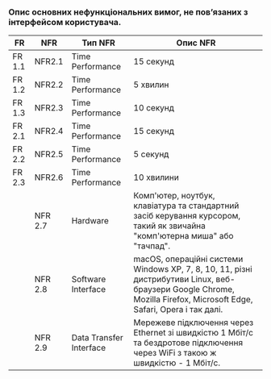 ### Опис основних нефункціональних вимог, не пов’язаних з інтерфейсом користувача.

| FR    | NFR   | Тип NFR                  | Опис NFR                                                                          |
|-------|-------|-------------------------|-----------------------------------------------------------------------------------|
| FR 1.1 | NFR2.1| Time Performance         | 15  секунд                                                                         |
| FR 1.2 | NFR2.2| Time Performance         | 5   хвилин                                                                        |
| FR 1.3 | NFR2.3| Time Performance         | 10  секунд                                                                         |
| FR 2.1 | NFR2.4| Time Performance         | 15  секунд                                                                         |
| FR 2.2 | NFR2.5| Time Performance         | 5   секунд                                                                         |
| FR 2.3 | NFR2.6| Time Performance         | 10  хвилини                                                                         |
|  | NFR 2.7| Hardware                    | Комп'ютер, ноутбук, клавіатура та стандартний засіб керування курсором, такий як звичайна "комп'ютерна миша" або "тачпад".        |
|  | NFR 2.8| Software Interface          |  macOS, операційні системи Windows XP, 7, 8, 10, 11, різні дистрибутиви Linux, веб-браузери Google Chrome, Mozilla Firefox, Microsoft Edge, Safari, Opera і так далі.           |
|  | NFR 2.9| Data Transfer Interface     | Мережеве підключення через Ethernet зі швидкістю 1 Мбіт/с та бездротове підключення через WiFi з такою ж швидкістю - 1 Мбіт/с.       |

